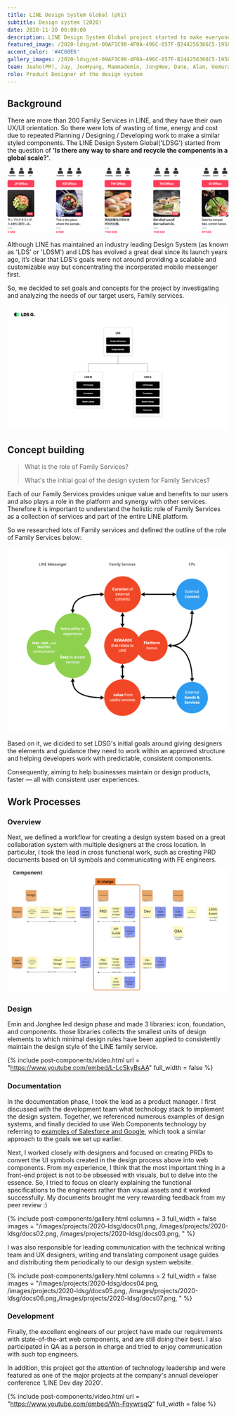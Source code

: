 ```yaml
---
title: LINE Design System Global (ph1)
subtitle: Design system (2020)
date: 2020-11-30 00:00:00
description: LINE Design System Global project started to make everyone’s life easier. It gives designers the elements and guidance they need to work within an approved structure. It helps developers work with predictable, consistent components. And it helps businesses maintain or design products, faster — all with consistent user experiences.
featured_image: /2020-ldsg/mt-09AF1C98-4F0A-496C-857F-B244256366C5-19587.png
accent_color: '#4C60E6'
gallery_images: /2020-ldsg/mt-09AF1C98-4F0A-496C-857F-B244256366C5-19587.png
team: Jeaho(PM), Jay, JooHyung, Mammademin, JongHee, Dane, Alan, Uemura
role: Product Designer of the design system
---
```


## Background 

There are more than 200 Family Services in LINE, and they have their own UX/UI orientation. So there were lots of wasting of time, energy and cost due to repeated Planning / Designing / Developing work to make a similar styled components. The LINE Design System Global('LDSG') started from the question of **'Is there any way to share and recycle the components in a global scale?'**.


![background001](/images/projects/2020-ldsg/background001.png)

Although LINE has maintained an industry leading Design System (as known as 'LDS' or 'LDSM') and LDS has evolved a great deal since its launch years ago, it’s clear that LDS's goals were not around providing a scalable and customizable way but concentrating the incorperated mobile messenger first. 

So, we decided to set goals and concepts for the project by investigating and analyzing the needs of our target users, Family services.

![process03](/images/projects/2020-ldsg/process03.png)



## Concept building

> What is the role of Family Services?
>
> What's the initial goal of the design system 
> for Family Services?

Each of our Family Services provides unique value and benefits to our users and also plays a role in the platform and synergy with other services. Therefore it is important to understand the holistic role of Family Services as a collection of services and part of the entire LINE platform.

So we researched lots of Family services and defined the outline of the role of Family Services below:

![principle002](/images/projects/2020-ldsg/principle002.png)

Based on it, we dicided to set LDSG's initial goals around giving designers the elements and guidance they need to work within an approved structure and helping developers work with predictable, consistent components.

Consequently, aiming to help businesses maintain or design products, faster — all with consistent user experiences.



## Work Processes

### Overview

Next, we defined a workflow for creating a design system based on a great collaboration system with multiple designers at the cross location. In particular, I took the lead in cross functional work, such as creating PRD documents based on UI symbols and communicating with FE engineers.

![process01](/images/projects/2020-ldsg/process01.png)



### Design 

Emin and Jonghee led design phase and made 3 libraries: icon, foundation, and components. those libraries collects the smallest units of design elements to which minimal design rules have been applied to consistently maintain the design style of the LINE family service. 

{% include post-components/video.html
	url = "https://www.youtube.com/embed/L-LcSkyBsAA"
	full_width = false
%}



### Documentation 

In the documentation phase, I took the lead as a product manager. 
I first discussed with the development team what technology stack to implement the design system. Together, we referenced numerous examples of design systems, and finally decided to use Web Components technology by referring to [examples of Salesforce and Google](https://www.youtube.com/watch?v=YBwgkr_Sbx0), which took a similar approach to the goals we set up earlier.

Next, I worked closely with designers and focused on creating PRDs to convert the UI symbols created in the design process above into web components. From my experience, I think that the most important thing in a front-end project is not to be obsessed with visuals, but to delve into the essence. So, I tried to focus on clearly explaining the functional specifications to the engineers rather than visual assets and it worked successfully. My documents brought me very rewarding feedback from my peer review :)

{% include post-components/gallery.html
	columns = 3
	full_width = false
	images = "/images/projects/2020-ldsg/docs01.png, /images/projects/2020-ldsg/docs02.png, /images/projects/2020-ldsg/docs03.png, 
	"
%}

I was also responsible for leading communication with the technical writing team and UX designers, writing and translating component usage guides and distributing them periodically to our design system website.

{% include post-components/gallery.html
	columns = 2
	full_width = false
	images = "/images/projects/2020-ldsg/docs04.png, /images/projects/2020-ldsg/docs05.png, /images/projects/2020-ldsg/docs06.png,/images/projects/2020-ldsg/docs07.png, 
	"
%}



### Development 

Finally, the excellent engineers of our project have made our requirements with state-of-the-art web components, and are still doing their best. I also participated in QA as a person in charge and tried to enjoy communication with such top engineers.

In addition, this project got the attention of technology leadership and were featured as one of the major projects at the company's annual developer conference 'LINE Dev day 2020'.

{% include post-components/video.html
	url = "https://www.youtube.com/embed/Wn-FqywrsqQ"
	full_width = false
%}

